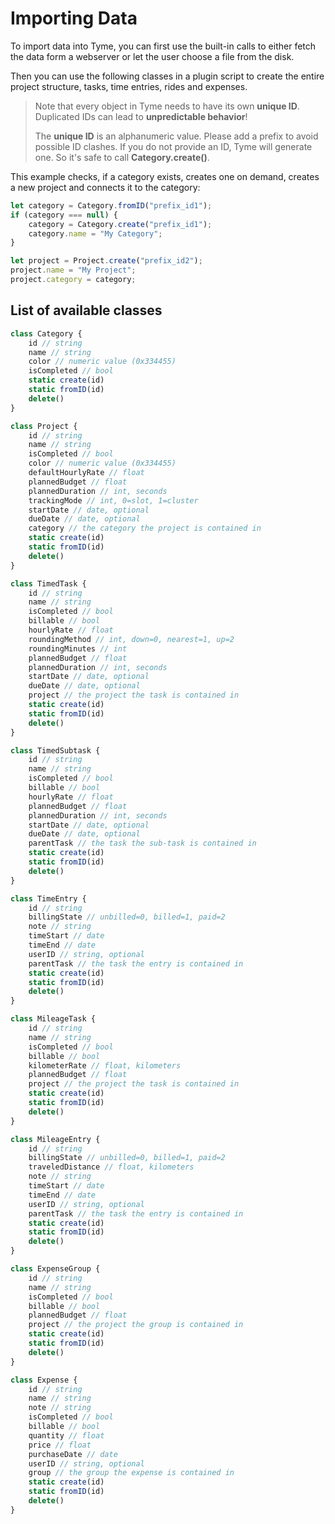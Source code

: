 # Importing Data

To import data into Tyme, you can first use the built-in calls to either fetch the data form a webserver or let the user choose a file from the disk.

Then you can use the following classes in a plugin script to create the entire project structure, tasks, time entries, rides and expenses. 

> Note that every object in Tyme needs to have its own **unique ID**. 
> Duplicated IDs can lead to **unpredictable behavior**!
> 
> The **unique ID** is an alphanumeric value. Please add a prefix to avoid possible ID clashes. If you do not provide an ID, Tyme will generate one. So it's safe to call **Category.create()**.

This example checks, if a category exists, creates one on demand, creates a new project and connects it to the category:

```javascript
let category = Category.fromID("prefix_id1");
if (category === null) {
    category = Category.create("prefix_id1");
    category.name = "My Category";
}

let project = Project.create("prefix_id2");
project.name = "My Project";
project.category = category;
```

## List of available classes

```javascript
class Category {
    id // string
    name // string
    color // numeric value (0x334455)
    isCompleted // bool
    static create(id)
    static fromID(id)
    delete()
}
```

```javascript
class Project {
    id // string
    name // string
    isCompleted // bool
    color // numeric value (0x334455)
    defaultHourlyRate // float
    plannedBudget // float
    plannedDuration // int, seconds
    trackingMode // int, 0=slot, 1=cluster
    startDate // date, optional
    dueDate // date, optional
    category // the category the project is contained in
    static create(id)
    static fromID(id)
    delete()
}
```

```javascript
class TimedTask {
    id // string
    name // string
    isCompleted // bool
    billable // bool
    hourlyRate // float
    roundingMethod // int, down=0, nearest=1, up=2
    roundingMinutes // int
    plannedBudget // float
    plannedDuration // int, seconds
    startDate // date, optional
    dueDate // date, optional
    project // the project the task is contained in
    static create(id)
    static fromID(id)
    delete()
}
```

```javascript
class TimedSubtask {
    id // string
    name // string
    isCompleted // bool
    billable // bool
    hourlyRate // float
    plannedBudget // float
    plannedDuration // int, seconds
    startDate // date, optional
    dueDate // date, optional
    parentTask // the task the sub-task is contained in
    static create(id)
    static fromID(id)
    delete()
}
```

```javascript
class TimeEntry {
    id // string
    billingState // unbilled=0, billed=1, paid=2
    note // string
    timeStart // date
    timeEnd // date
    userID // string, optional
    parentTask // the task the entry is contained in
    static create(id)
    static fromID(id)
    delete()
}
```

```javascript
class MileageTask {
    id // string
    name // string
    isCompleted // bool
    billable // bool
    kilometerRate // float, kilometers
    plannedBudget // float
    project // the project the task is contained in
    static create(id)
    static fromID(id)
    delete()
}
```

```javascript
class MileageEntry {
    id // string
    billingState // unbilled=0, billed=1, paid=2
    traveledDistance // float, kilometers
    note // string
    timeStart // date
    timeEnd // date
    userID // string, optional
    parentTask // the task the entry is contained in
    static create(id)
    static fromID(id)
    delete()
}
```

```javascript
class ExpenseGroup {
    id // string
    name // string
    isCompleted // bool
    billable // bool
    plannedBudget // float
    project // the project the group is contained in
    static create(id)
    static fromID(id)
    delete()
}
```

```javascript
class Expense {
    id // string
    name // string
    note // string
    isCompleted // bool
    billable // bool
    quantity // float
    price // float
    purchaseDate // date
    userID // string, optional
    group // the group the expense is contained in
    static create(id)
    static fromID(id)
    delete()
}
```

